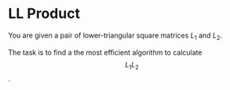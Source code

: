 # LL Product

You are given a pair of lower-triangular square matrices $L_1$ and $L_2$.

The task is to find a the most efficient algorithm 
to calculate $$L_1 L_2$$.